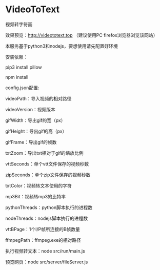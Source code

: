 # VideoToText
视频转字符画

效果预览：http://videototext.top  （建议使用PC firefox浏览器浏览该网站）

本服务基于python3和nodejs，要想使用请先配置好环境

安装依赖：

pip3 install pillow

npm install

config.json配置:

videoPath：导入视频的相对路径

videoVersion：视频版本

gifWidth：导出gif的宽（px）

gifHeight：导出gif的高（px）

gifFrame：导出gif的帧数

txtZoom：导出txt相对于gif的缩放比例

vttSeconds：单个vtt文件保存的视频秒数

zipSeconds：单个zip文件保存的视频秒数

txtColor：视频转文本使用的字符

mp3Bit：视频转mp3的比特率

pythonThreads：python脚本执行的进程数

nodeThreads：nodejs脚本执行的进程数

vttBPage：1个I/P帧所连接的B帧数量

ffmpegPath：ffmpeg.exe的相对路径

执行视频转文本：node src/run/main.js

预览网页：node src/server/fileServer.js
